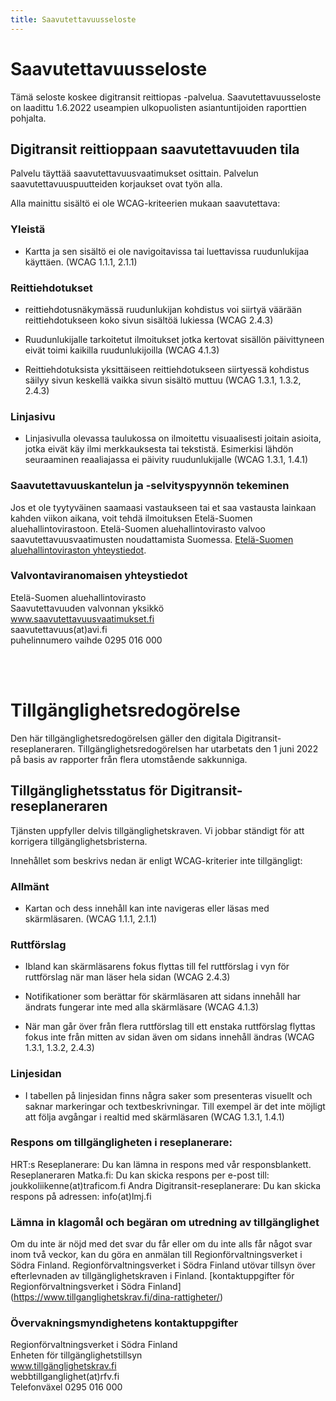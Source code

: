 ```yaml
---
title: Saavutettavuusseloste
---
```


# Saavutettavuusseloste

Tämä seloste koskee digitransit reittiopas -palvelua. Saavutettavuusseloste on laadittu 1.6.2022 useampien ulkopuolisten asiantuntijoiden raporttien pohjalta.

## Digitransit reittioppaan saavutettavuuden tila

Palvelu täyttää saavutettavuusvaatimukset osittain. Palvelun saavutettavuuspuutteiden korjaukset ovat työn alla.

Alla mainittu sisältö ei ole WCAG-kriteerien mukaan saavutettava:

### Yleistä

- Kartta ja sen sisältö ei ole navigoitavissa tai luettavissa ruudunlukijaa käyttäen. (WCAG 1.1.1, 2.1.1)

### Reittiehdotukset

- reittiehdotusnäkymässä ruudunlukijan kohdistus voi siirtyä väärään reittiehdotukseen koko sivun sisältöä lukiessa (WCAG 2.4.3)

- Ruudunlukijalle tarkoitetut ilmoitukset jotka kertovat sisällön päivittyneen eivät toimi kaikilla ruudunlukijoilla (WCAG 4.1.3)

- Reittiehdotuksista yksittäiseen reittiehdotukseen siirtyessä kohdistus säilyy sivun keskellä vaikka sivun sisältö muttuu (WCAG 1.3.1, 1.3.2, 2.4.3)

### Linjasivu

- Linjasivulla olevassa taulukossa on ilmoitettu visuaalisesti joitain asioita, jotka eivät käy ilmi merkkauksesta tai tekstistä. Esimerkisi lähdön seuraaminen reaaliajassa ei päivity ruudunlukijalle (WCAG 1.3.1, 1.4.1)

### Saavutettavuuskantelun ja -selvityspyynnön tekeminen

Jos et ole tyytyväinen saamaasi vastaukseen tai et saa vastausta lainkaan kahden viikon aikana, voit tehdä ilmoituksen Etelä-Suomen aluehallintovirastoon. Etelä-Suomen aluehallintovirasto valvoo saavutettavuusvaatimusten noudattamista Suomessa. [Etelä-Suomen aluehallintoviraston yhteystiedot](https://www.saavutettavuusvaatimukset.fi/kayttajan-oikeudet/).

### Valvontaviranomaisen yhteystiedot
Etelä-Suomen aluehallintovirasto<br>
Saavutettavuuden valvonnan yksikkö<br>
www.saavutettavuusvaatimukset.fi<br>
saavutettavuus(at)avi.fi<br>
puhelinnumero vaihde 0295 016 000

<br><br>

# Tillgänglighetsredogörelse

Den här tillgänglighetsredogörelsen gäller den digitala Digitransit-reseplaneraren. Tillgänglighetsredogörelsen har utarbetats den 1 juni 2022 på basis av rapporter från flera utomstående sakkunniga.

## Tillgänglighetsstatus för Digitransit-reseplaneraren

Tjänsten uppfyller delvis tillgänglighetskraven. Vi jobbar ständigt för att korrigera tillgänglighetsbristerna.

Innehållet som beskrivs nedan är enligt WCAG-kriterier inte tillgängligt:

### Allmänt

- Kartan och dess innehåll kan inte navigeras eller läsas med skärmläsaren. (WCAG 1.1.1, 2.1.1)

### Ruttförslag

- Ibland kan skärmläsarens fokus flyttas till fel ruttförslag i vyn för ruttförslag när man läser hela sidan (WCAG 2.4.3)

- Notifikationer som berättar för skärmläsaren att sidans innehåll har ändrats fungerar inte med alla skärmläsare (WCAG 4.1.3)

- När man går över från flera ruttförslag till ett enstaka ruttförslag flyttas fokus inte från mitten av sidan även om sidans innehåll ändras (WCAG 1.3.1, 1.3.2, 2.4.3)

### Linjesidan

- I tabellen på linjesidan finns några saker som presenteras visuellt och saknar markeringar och textbeskrivningar. Till exempel är det inte möjligt att följa avgångar i realtid med skärmläsaren (WCAG 1.3.1, 1.4.1)

### Respons om tillgängligheten i reseplanerare:

HRT:s Reseplanerare: Du kan lämna in respons med vår responsblankett.
Reseplaneraren Matka.fi: Du kan skicka respons per e-post till: joukkoliikenne(at)traficom.fi
Andra Digitransit-reseplanerare: Du kan skicka respons på adressen: info(at)lmj.fi


### Lämna in klagomål och begäran om utredning av tillgänglighet

Om du inte är nöjd med det svar du får eller om du inte alls får något svar inom två veckor, kan du göra en anmälan till Regionförvaltningsverket i Södra Finland. Regionförvaltningsverket i Södra Finland utövar tillsyn över efterlevnaden av tillgänglighetskraven i Finland. [kontaktuppgifter för Regionförvaltningsverket i Södra Finland] (https://www.tillganglighetskrav.fi/dina-rattigheter/)

### Övervakningsmyndighetens kontaktuppgifter
Regionförvaltningsverket i Södra Finland<br>
Enheten för tillgänglighetstillsyn<br>
www.tillgänglighetskrav.fi<br>
webbtillganglighet(at)rfv.fi<br>
Telefonväxel 0295 016 000

